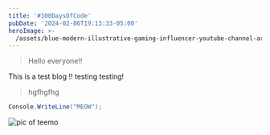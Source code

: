 ```yaml
---
title: '#100DaysOfCode'
pubDate: '2024-02-06T19:13:33-05:00'
heroImage: >-
  /assets/blue-modern-illustrative-gaming-influencer-youtube-channel-art-2560-x-1100-px-1-.png
---
```

> Hello everyone!!

This is a test blog !! testing testing!

> hgfhgfhg

```csharp
Console.WriteLine("MEOW");
```

![pic of teemo](/assets/lol_teemo_wow10.png)
